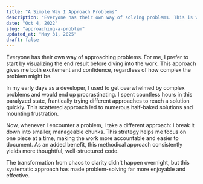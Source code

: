 ```yaml
---
title: "A Simple Way I Approach Problems"
description: "Everyone has their own way of solving problems. This is what works for me so far—but I’m always open to learning better ways."
date: "Oct 4, 2022"
slug: "approaching-a-problem"
updated_at: "May 31, 2025"
draft: false
---
```


Everyone has their own way of approaching problems. For me, I prefer to start by visualizing the end result before diving into the work. This approach gives me both excitement and confidence, regardless of how complex the problem might be.

In my early days as a developer, I used to get overwhelmed by complex problems and would end up procrastinating. I spent countless hours in this paralyzed state, frantically trying different approaches to reach a solution quickly. This scattered approach led to numerous half-baked solutions and mounting frustration.

Now, whenever I encounter a problem, I take a different approach: I break it down into smaller, manageable chunks. This strategy helps me focus on one piece at a time, making the work more accountable and easier to document. As an added benefit, this methodical approach consistently yields more thoughtful, well-structured code.

The transformation from chaos to clarity didn't happen overnight, but this systematic approach has made problem-solving far more enjoyable and effective.

